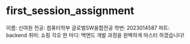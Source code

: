 # first_session_assignment

이름: 신여원
전공: 컴퓨터학부 글로벌SW융합전공
학번: 2023014587
파트: backend
취미: 쇼핑
각오 한 마디: 백엔드 개발 과정을 완벽하게 마스터 하겠습니다!